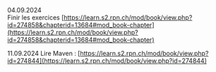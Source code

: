 04.09.2024  
Finir les exercices [https://learn.s2.rpn.ch/mod/book/view.php?id=274858&chapterid=13684#mod_book-chapter](https://learn.s2.rpn.ch/mod/book/view.php?id=274858&chapterid=13684#mod_book-chapter)

11.09.2024
Lire Maven : [https://learn.s2.rpn.ch/mod/book/view.php?id=274844](https://learn.s2.rpn.ch/mod/book/view.php?id=274844)